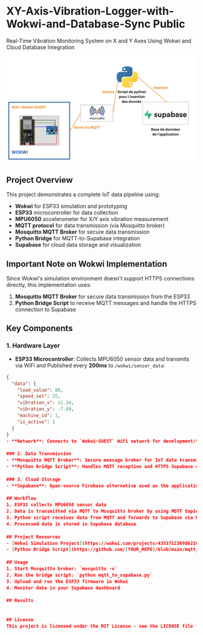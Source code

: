 # XY-Axis-Vibration-Logger-with-Wokwi-and-Database-Sync Public
Real-Time Vibration Monitoring System on X and Y Axes Using Wokwi and Cloud Database Integration

![Project Architecture](Figures.jpg)

## Project Overview
This project demonstrates a complete IoT data pipeline using:
- **Wokwi** for ESP33 simulation and prototyping 
- **ESP33** microcontroller for data collection
- **MPU6050** accelerometer for X/Y axis vibration measurement
- **MQTT protocol** for data transmission (via Mosquitto broker)
- **Mosquitto MQTT Broker** for secure data transmission
- **Python Bridge** for MQTT-to-Supabase integration
- **Supabase** for cloud data storage and visualization

## Important Note on Wokwi Implementation
Since Wokwi's simulation environment doesn't support HTTPS connections directly, this implementation uses:
1. **Mosquitto MQTT Broker** for secure data transmission from the ESP33
2. **Python Bridge Script** to receive MQTT messages and handle the HTTPS connection to Supabase

## Key Components

### 1. Hardware Layer
- **ESP33 Microcontroller**: Collects MPU6050 sensor data and transmits via WiFi and Published every **200ms** to `/wokwi/sensor_data`:
```json
{
  "data": {
    "load_value": 80,
    "speed_set": 25,
    "vibration_x": 12.34,
    "vibration_y": -7.89,
    "machine_id": 1,
    "is_active": 1
  }
}
- **Network**: Connects to `Wokwi-GUEST` WiFi network for development/testing

### 2. Data Transmission
- **Mosquitto MQTT Broker**: Secure message broker for IoT data transmission
- **Python Bridge Script**: Handles MQTT reception and HTTPS Supabase communication

### 3. Cloud Storage
- **Supabase**: Open-source Firebase alternative used as the application database

## Workflow
1. ESP33 collects MPU6050 sensor data  
2. Data is transmitted via MQTT to Mosquitto broker by using MQTT topic :  _vibration/data_
3. Python script receives data from MQTT and forwards to Supabase via HTTPS
4. Processed data is stored in Supabase database

## Project Resources
- [Wokwi Simulation Project](https://wokwi.com/projects/433371236986210305)
- [Python Bridge Script](https://github.com/[YOUR_REPO]/blob/main/mqtt_to_supabase.py)

## Usage
1. Start Mosquitto broker: `mosquitto -v`
2. Run the bridge script: `python mqtt_to_supabase.py`
3. Upload and run the ESP33 firmware in Wokwi
4. Monitor data in your Supabase dashboard

## Results


## License
This project is licensed under the MIT License - see the LICENSE file for details.

